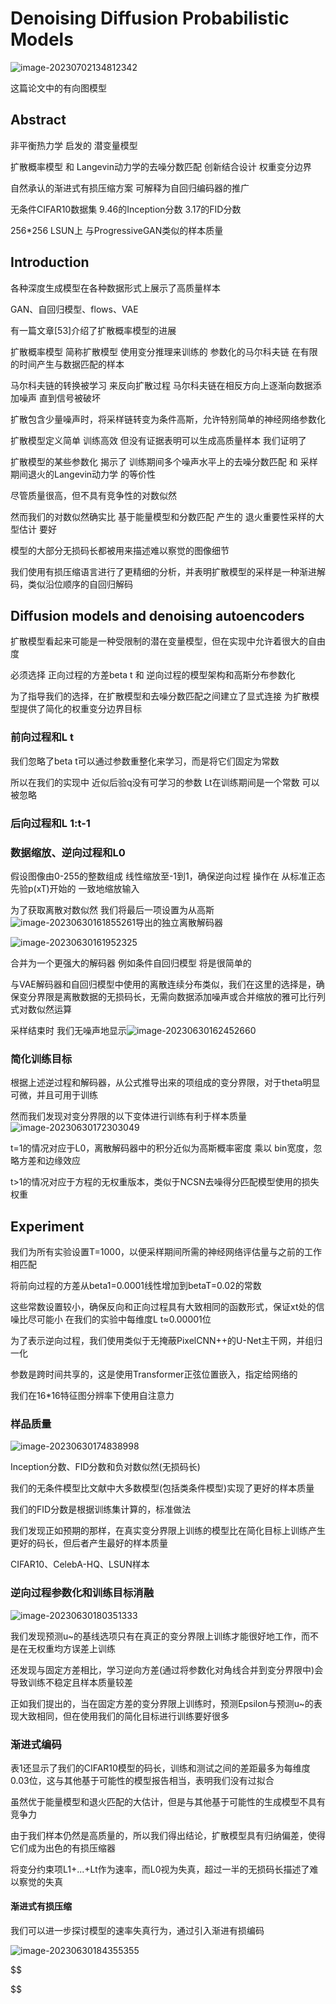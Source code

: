 # Denoising Diffusion Probabilistic Models



![image-20230702134812342](https://cdn.jsdelivr.net/gh/twtsuif/picture/twtsuif2023-07-02/ae00db3f6769e4b8b8c98e7228885392--f318--image-20230702134812342.png)

这篇论文中的有向图模型



## Abstract

非平衡热力学 启发的 潜变量模型

扩散概率模型 和 Langevin动力学的去噪分数匹配 创新结合设计 权重变分边界

自然承认的渐进式有损压缩方案 可解释为自回归编码器的推广

无条件CIFAR10数据集 9.46的Inception分数 3.17的FID分数

256*256 LSUN上 与ProgressiveGAN类似的样本质量



## Introduction

各种深度生成模型在各种数据形式上展示了高质量样本

GAN、自回归模型、flows、VAE

有一篇文章[53]介绍了扩散概率模型的进展

扩散概率模型 简称扩散模型 使用变分推理来训练的 参数化的马尔科夫链 在有限的时间产生与数据匹配的样本

马尔科夫链的转换被学习 来反向扩散过程 马尔科夫链在相反方向上逐渐向数据添加噪声 直到信号被破坏

扩散包含少量噪声时，将采样链转变为条件高斯，允许特别简单的神经网络参数化



扩散模型定义简单 训练高效 但没有证据表明可以生成高质量样本 我们证明了

扩散模型的某些参数化 揭示了 训练期间多个噪声水平上的去噪分数匹配 和 采样期间退火的Langevin动力学 的等价性



尽管质量很高，但不具有竞争性的对数似然

然而我们的对数似然确实比 基于能量模型和分数匹配 产生的 退火重要性采样的大型估计 要好

模型的大部分无损码长都被用来描述难以察觉的图像细节

我们使用有损压缩语言进行了更精细的分析，并表明扩散模型的采样是一种渐进解码，类似沿位顺序的自回归解码



## Diffusion models and denoising autoencoders

扩散模型看起来可能是一种受限制的潜在变量模型，但在实现中允许着很大的自由度

必须选择 正向过程的方差beta t 和 逆向过程的模型架构和高斯分布参数化

为了指导我们的选择，在扩散模型和去噪分数匹配之间建立了显式连接 为扩散模型提供了简化的权重变分边界目标



### 前向过程和L t

我们忽略了beta t可以通过参数重整化来学习，而是将它们固定为常数

所以在我们的实现中 近似后验q没有可学习的参数 Lt在训练期间是一个常数 可以被忽略



### 后向过程和L 1:t-1



### 数据缩放、逆向过程和L0

假设图像由0-255的整数组成 线性缩放至-1到1，确保逆向过程 操作在 从标准正态先验p(xT)开始的 一致地缩放输入 

为了获取离散对数似然 我们将最后一项设置为从高斯![image-20230630161855261](https://cdn.jsdelivr.net/gh/twtsuif/picture/twtsuif2023-06-30/792d6f73795a4f5a312dedd80e872877--f7f1--image-20230630161855261.png)导出的独立离散解码器

![image-20230630161952325](https://cdn.jsdelivr.net/gh/twtsuif/picture/twtsuif2023-06-30/c05f07a494939ce86482762459074ad5--cf88--image-20230630161952325.png)

合并为一个更强大的解码器 例如条件自回归模型 将是很简单的

与VAE解码器和自回归模型中使用的离散连续分布类似，我们在这里的选择是，确保变分界限是离散数据的无损码长，无需向数据添加噪声或合并缩放的雅可比行列式对数似然运算

采样结束时 我们无噪声地显示![image-20230630162452660](https://cdn.jsdelivr.net/gh/twtsuif/picture/twtsuif2023-06-30/5d9c266f9050fb23e0a13506e897b153--1c31--image-20230630162452660.png)



### 简化训练目标

根据上述逆过程和解码器，从公式推导出来的项组成的变分界限，对于theta明显可微，并且可用于训练

然而我们发现对变分界限的以下变体进行训练有利于样本质量![image-20230630172303049](https://cdn.jsdelivr.net/gh/twtsuif/picture/twtsuif2023-06-30/d26b15938e368496cdb8779cb15b4aa0--d45b--image-20230630172303049.png)

t=1的情况对应于L0，离散解码器中的积分近似为高斯概率密度 乘以 bin宽度，忽略方差和边缘效应

t>1的情况对应于方程的无权重版本，类似于NCSN去噪得分匹配模型使用的损失权重





## Experiment

我们为所有实验设置T=1000，以便采样期间所需的神经网络评估量与之前的工作相匹配

将前向过程的方差从beta1=0.0001线性增加到betaT=0.02的常数

这些常数设置较小，确保反向和正向过程具有大致相同的函数形式，保证xt处的信噪比尽可能小   在我们的实验中每维度L t≈0.00001位

为了表示逆向过程，我们使用类似于无掩蔽PixelCNN++的U-Net主干网，并组归一化

参数是跨时间共享的，这是使用Transformer正弦位置嵌入，指定给网络的

我们在16*16特征图分辨率下使用自注意力



### 样品质量

![image-20230630174838998](https://cdn.jsdelivr.net/gh/twtsuif/picture/twtsuif2023-06-30/27201f79f711a77ebff12a7a5947e8b4--dcb4--image-20230630174838998.png)

Inception分数、FID分数和负对数似然(无损码长)

我们的无条件模型比文献中大多数模型(包括类条件模型)实现了更好的样本质量

我们的FID分数是根据训练集计算的，标准做法



我们发现正如预期的那样，在真实变分界限上训练的模型比在简化目标上训练产生更好的码长，但后者产生最好的样本质量

CIFAR10、CelebA-HQ、LSUN样本



### 逆向过程参数化和训练目标消融

![image-20230630180351333](https://cdn.jsdelivr.net/gh/twtsuif/picture/twtsuif2023-06-30/878b88250a50acb2261b80a79d7efc86--95d2--image-20230630180351333.png)

我们发现预测u~的基线选项只有在真正的变分界限上训练才能很好地工作，而不是在无权重均方误差上训练

还发现与固定方差相比，学习逆向方差(通过将参数化对角线合并到变分界限中)会导致训练不稳定且样本质量较差

正如我们提出的，当在固定方差的变分界限上训练时，预测Epsilon与预测u~的表现大致相同，但在使用我们的简化目标进行训练要好很多



### 渐进式编码

表1还显示了我们的CIFAR10模型的码长，训练和测试之间的差距最多为每维度0.03位，这与其他基于可能性的模型报告相当，表明我们没有过拟合

虽然优于能量模型和退火匹配的大估计，但是与其他基于可能性的生成模型不具有竞争力



由于我们样本仍然是高质量的，所以我们得出结论，扩散模型具有归纳偏差，使得它们成为出色的有损压缩器

将变分约束项L1+...+Lt作为速率，而L0视为失真，超过一半的无损码长描述了难以察觉的失真



#### 渐进式有损压缩

我们可以进一步探讨模型的速率失真行为，通过引入渐进有损编码

![image-20230630184355355](https://cdn.jsdelivr.net/gh/twtsuif/picture/twtsuif2023-06-30/227756143f8123b4c6c2dd8f7f464394--1aa6--image-20230630184355355.png)

$$

$$

